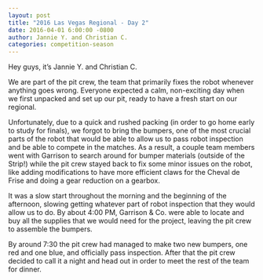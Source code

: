 ```yaml
---
layout: post
title: "2016 Las Vegas Regional - Day 2"
date: 2016-04-01 6:00:00 -0800
author: Jannie Y. and Christian C.
categories: competition-season
---
```


Hey guys, it’s Jannie Y. and Christian C.

We are part of the pit crew, the team that primarily fixes the robot whenever anything goes wrong. Everyone expected a calm, non-exciting day when we first unpacked and set up our pit, ready to have a fresh start on our regional.

Unfortunately, due to a quick and rushed packing (in order to go home early to study for finals), we forgot to bring the bumpers, one of the most crucial parts of the robot that would be able to allow us to pass robot inspection and be able to compete in the matches. As a result, a couple team members went with Garrison to search around for bumper materials (outside of the Strip!) while the pit crew stayed back to fix some minor issues on the robot, like adding modifications to have more efficient claws for the Cheval de Frise and doing a gear reduction on a gearbox.  

It was a slow start throughout the morning and the beginning of the afternoon, slowing getting whatever part of robot inspection that they would allow us to do. By about 4:00 PM, Garrison & Co. were able to locate and buy all the supplies that we would need for the project, leaving the pit crew to assemble the bumpers.  

By around 7:30 the pit crew had managed to make two new bumpers, one red and one blue, and officially pass inspection.  After that the pit crew decided to call it a night and head out in order to meet the rest of the team for dinner.
